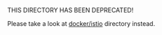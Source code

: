 THIS DIRECTORY HAS BEEN DEPRECATED!

Please take a look at [docker/istio](https://github.com/istio/test-infra/tree/master/docker/istio) directory instead.
